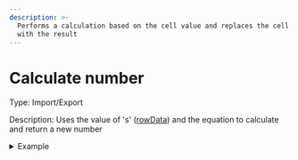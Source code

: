 ```yaml
---
description: >-
  Performs a calculation based on the cell value and replaces the cell value
  with the result
---
```


# Calculate number

Type: Import/Export

Description: Uses the value of 's' ([rowData](../../../advanced/advanced-scripting.md)) and the equation to calculate and return a new number

<details>

<summary>Example</summary>

* Cell value: .07
* Rule value: n \* 100
* Result: 7

</details>
